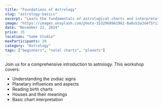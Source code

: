 ```yaml
---
title: "Foundations of Astrology"
slug: "astrology-basics"
excerpt: "Learn the fundamentals of astrological charts and interpretations"
image: "https://images.unsplash.com/photo-1532968961962-8a0cb3a2d4f5?ixlib=rb-4.0.3&auto=format&fit=crop&w=1950&q=80"
date: "November 22, 2024"
price: 35
location: "Some Studio"
maxParticipants: 20
category: "Astrology"
tags: ["beginners", "natal charts", "planets"]
---
```


Join us for a comprehensive introduction to astrology. This workshop covers:

- Understanding the zodiac signs
- Planetary influences and aspects
- Reading birth charts
- Houses and their meanings
- Basic chart interpretation 